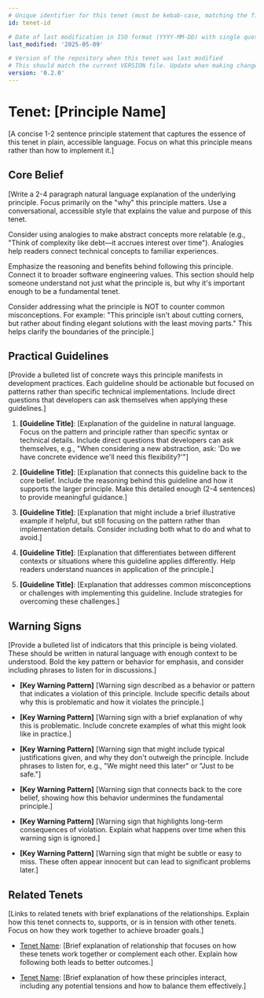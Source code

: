 ```yaml
---
# Unique identifier for this tenet (must be kebab-case, matching the filename without .md)
id: tenet-id

# Date of last modification in ISO format (YYYY-MM-DD) with single quotes
last_modified: '2025-05-09'

# Version of the repository when this tenet was last modified
# This should match the current VERSION file. Update when making changes.
version: '0.2.0'
---
```


<!-- Template instructions:
- The id must be kebab-case, matching the filename without .md extension
- last_modified must be in ISO format (YYYY-MM-DD) with single quotes
- version must match the current VERSION file (e.g., '0.1.0')
- Replace all placeholders enclosed in brackets [] with your content
- Remove these comments in the final document
-->

# Tenet: \[Principle Name\]

\[A concise 1-2 sentence principle statement that captures the essence of this tenet in
plain, accessible language. Focus on what this principle means rather than how to
implement it.\]

## Core Belief

\[Write a 2-4 paragraph natural language explanation of the underlying principle. Focus
primarily on the "why" this principle matters. Use a conversational, accessible style
that explains the value and purpose of this tenet.

Consider using analogies to make abstract concepts more relatable (e.g., "Think of
complexity like debt—it accrues interest over time"). Analogies help readers connect
technical concepts to familiar experiences.

Emphasize the reasoning and benefits behind following this principle. Connect it to
broader software engineering values. This section should help someone understand not
just what the principle is, but why it's important enough to be a fundamental tenet.

Consider addressing what the principle is NOT to counter common misconceptions. For
example: "This principle isn't about cutting corners, but rather about finding elegant
solutions with the least moving parts." This helps clarify the boundaries of the
principle.\]

## Practical Guidelines

\[Provide a bulleted list of concrete ways this principle manifests in development
practices. Each guideline should be actionable but focused on patterns rather than
specific technical implementations. Include direct questions that developers can ask
themselves when applying these guidelines.\]

1. **\[Guideline Title\]**: \[Explanation of the guideline in natural language. Focus on
   the pattern and principle rather than specific syntax or technical details. Include
   direct questions that developers can ask themselves, e.g., "When considering a new
   abstraction, ask: 'Do we have concrete evidence we'll need this flexibility?'"\]

1. **\[Guideline Title\]**: \[Explanation that connects this guideline back to the core
   belief. Include the reasoning behind this guideline and how it supports the larger
   principle. Make this detailed enough (2-4 sentences) to provide meaningful
   guidance.\]

1. **\[Guideline Title\]**: \[Explanation that might include a brief illustrative
   example if helpful, but still focusing on the pattern rather than implementation
   details. Consider including both what to do and what to avoid.\]

1. **\[Guideline Title\]**: \[Explanation that differentiates between different contexts
   or situations where this guideline applies differently. Help readers understand
   nuances in application of the principle.\]

1. **\[Guideline Title\]**: \[Explanation that addresses common misconceptions or
   challenges with implementing this guideline. Include strategies for overcoming these
   challenges.\]

## Warning Signs

\[Provide a bulleted list of indicators that this principle is being violated. These
should be written in natural language with enough context to be understood. Bold the key
pattern or behavior for emphasis, and consider including phrases to listen for in
discussions.\]

- **\[Key Warning Pattern\]** \[Warning sign described as a behavior or pattern that
  indicates a violation of this principle. Include specific details about why this is
  problematic and how it violates the principle.\]

- **\[Key Warning Pattern\]** \[Warning sign with a brief explanation of why this is
  problematic. Include concrete examples of what this might look like in practice.\]

- **\[Key Warning Pattern\]** \[Warning sign that might include typical justifications
  given, and why they don't outweigh the principle. Include phrases to listen for, e.g.,
  "We might need this later" or "Just to be safe."\]

- **\[Key Warning Pattern\]** \[Warning sign that connects back to the core belief,
  showing how this behavior undermines the fundamental principle.\]

- **\[Key Warning Pattern\]** \[Warning sign that highlights long-term consequences of
  violation. Explain what happens over time when this warning sign is ignored.\]

- **\[Key Warning Pattern\]** \[Warning sign that might be subtle or easy to miss. These
  often appear innocent but can lead to significant problems later.\]

## Related Tenets

\[Links to related tenets with brief explanations of the relationships. Explain how this
tenet connects to, supports, or is in tension with other tenets. Focus on how they work
together to achieve broader goals.\]

- [Tenet Name](tenet-filename.md): \[Brief explanation of relationship that focuses on
  how these tenets work together or complement each other. Explain how following both
  leads to better outcomes.\]

- [Tenet Name](tenet-filename.md): \[Brief explanation of how these principles interact,
  including any potential tensions and how to balance them effectively.\]
